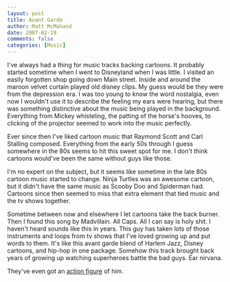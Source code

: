 ```yaml
---
layout: post
title: Avant Garde
author: Matt McMahand
date: 2007-02-19
comments: false
categories: [Music]
---
```


I've always had a thing for music tracks backing cartoons. It probably started sometime when I went to Disneyland when I was little. I visited an easily forgotten shop going down Main street. Inside and around the maroon velvet curtain played old disney clips. My guess would be they were from the depression era. I was too young to know the word nostalgia, even now I wouldn't use it to describe the feeling my ears were hearing, but there was something distinctive about the music being played in the background. Everything from Mickey whisteling, the patting of the horse's hooves, to clicking of the projector seemed to work into the music perfectly.

Ever since then I've liked cartoon music that Raymond Scott and Carl Stalling composed. Everything from the early 50s through I guess somewhere in the 80s seems to hit this sweet spot for me. I don't think cartoons would've been the same without guys like those.

I'm no expert on the subject, but it seems like sometime in the late 80s cartoon music started to change. Ninja Turtles was an awesome cartoon, but it didn't have the same music as Scooby Doo and Spiderman had. Cartoons since then seemed to miss that extra element that tied music and the tv shows together.

Sometime between now and elsewhere I let cartoons take the back burner. Then I found this song by Madvillain. All Caps. All I can say is holy shit. I haven't heard sounds like this in years. This guy has taken lots of those instruments and loops from tv shows that I've loved growing up and put words to them. It's like this avant garde blend of Harlem Jazz, Disney cartoons, and hip-hop in one package. Somehow this track brought back years of growing up watching superheroes battle the bad guys. Ear nirvana.

They've even got an [action figure](http://www.stonesthrow.com/news/kidrobot) of him.
